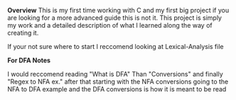**Overview**
  This is my first time working with C and my first big project if you are looking for a more advanced guide this is not it. 
  This project is simply my work and a detailed description of what I learned along the way of creating it.

  
  If your not sure where to start I reccomend looking at Lexical-Analysis file





**For DFA Notes**
  
  I would reccomend reading "What is DFA" Than "Conversions" and finally "Regex to NFA ex." after that
  starting with the NFA conversions going to the NFA to DFA example and the DFA conversions is how it is meant to be read


